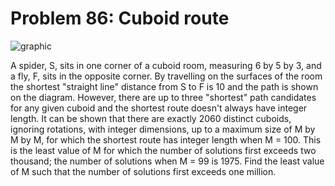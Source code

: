# Problem 86: Cuboid route

![graphic](img086.gif)

A spider, S, sits in one corner of a cuboid room, measuring 6 by 5 by 3,
and a fly, F, sits in the opposite corner. By travelling on the surfaces
of the room the shortest "straight line" distance from S to F is 10 and
the path is shown on the diagram. However, there are up to three
"shortest" path candidates for any given cuboid and the shortest route
doesn't always have integer length. It can be shown that there are
exactly 2060 distinct cuboids, ignoring rotations, with integer
dimensions, up to a maximum size of M by M by M, for which the shortest
route has integer length when M = 100. This is the least value of M for
which the number of solutions first exceeds two thousand; the number of
solutions when M = 99 is 1975. Find the least value of M such that the
number of solutions first exceeds one million.